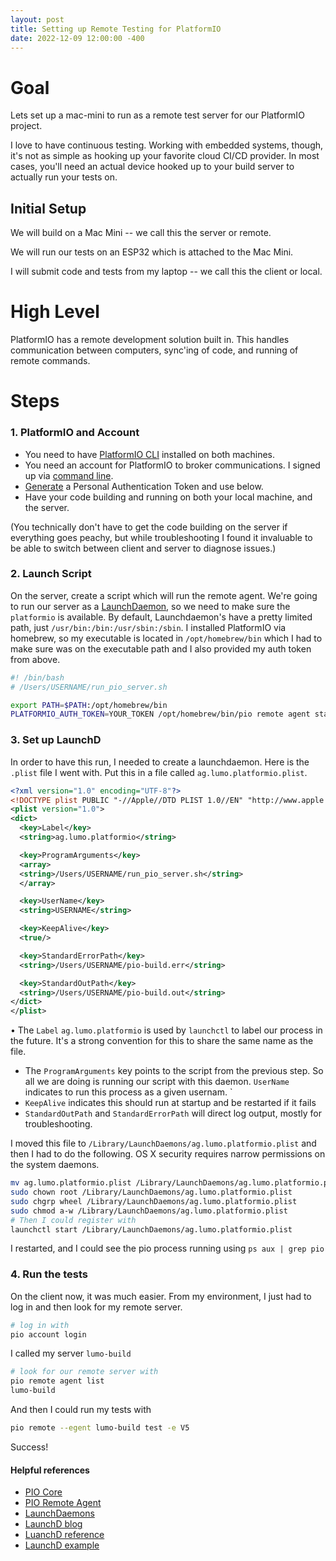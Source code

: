 ```yaml
---
layout: post
title: Setting up Remote Testing for PlatformIO
date: 2022-12-09 12:00:00 -400
---
```


# Goal

Lets set up a mac-mini to run as a remote test server for our PlatformIO project. 

I love to have continuous testing. Working with embedded systems, though, it's not as simple as hooking up your favorite cloud CI/CD provider. 
In most cases, you'll need an actual device hooked up to your build server to actually run your tests on.

## Initial Setup

We will build on a Mac Mini --  we call this the server or remote. 

We will run our tests on an ESP32 which is attached to the Mac Mini.

I will submit code and tests from my laptop -- we call this the client or local.

# High Level

PlatformIO has a remote development solution built in. 
This handles communication between computers, sync'ing of code, and running of remote commands. 

# Steps

### 1. PlatformIO and Account 
* You need to have [PlatformIO CLI](https://docs.platformio.org/en/stable/core/index.html) installed on both machines. 
* You need an account for PlatformIO to broker communications. I signed up via [command line](https://docs.platformio.org/en/stable/core/userguide/account/index.html).
* [Generate](https://docs.platformio.org/en/stable/core/userguide/account/cmd_token.html) a Personal Authentication Token and use below. 
* Have your code building and running on both your local machine, and the server. 

(You technically don't have to get the code building on the server if everything goes peachy, but while troubleshooting I found it invaluable to be able
to switch between client and server to diagnose issues.)


### 2. Launch Script
On the server, create a script which will run the remote agent. We're going to run our server as a [LaunchDaemon](https://developer.apple.com/library/archive/documentation/MacOSX/Conceptual/BPSystemStartup/Chapters/CreatingLaunchdJobs.html),
so we need to make sure the `platformio` is available. By default, Launchdaemon's have a pretty limited path, just `/usr/bin:/bin:/usr/sbin:/sbin`. 
I installed PlatformIO via homebrew, so my executable is located in `/opt/homebrew/bin` which I had to make sure was on the executable path and 
I also provided my auth token from above. 

```bash
#! /bin/bash
# /Users/USERNAME/run_pio_server.sh

export PATH=$PATH:/opt/homebrew/bin
PLATFORMIO_AUTH_TOKEN=YOUR_TOKEN /opt/homebrew/bin/pio remote agent start --name YOUR_SERVER_NAME
```


### 3. Set up LaunchD
In order to have this run, I needed to create a launchdaemon. Here is the `.plist` file I went with. Put this in a file called `ag.lumo.platformio.plist`. 


```xml
<?xml version="1.0" encoding="UTF-8"?>
<!DOCTYPE plist PUBLIC "-//Apple//DTD PLIST 1.0//EN" "http://www.apple.com/DTDs/PropertyList-1.0.dtd">
<plist version="1.0">
<dict>
  <key>Label</key>
  <string>ag.lumo.platformio</string>

  <key>ProgramArguments</key>
  <array>
  <string>/Users/USERNAME/run_pio_server.sh</string>
  </array>

  <key>UserName</key>
  <string>USERNAME</string>

  <key>KeepAlive</key>
  <true/>

  <key>StandardErrorPath</key>
  <string>/Users/USERNAME/pio-build.err</string>

  <key>StandardOutPath</key>
  <string>/Users/USERNAME/pio-build.out</string>
</dict>
</plist>
```

• The `Label` `ag.lumo.platformio` is used by `launchctl` to label our process in the future. It's a strong convention for this to share the same name as the file.
* The `ProgramArguments` key points to the script from the previous step. So all we are doing is running our script with this daemon. `UserName` indicates to run this process as a given usernam. `
* `KeepAlive` indicates this should run at startup and be restarted if it fails
* `StandardOutPath` and `StandardErrorPath` will direct log output, mostly for troubleshooting.

I moved this file to `/Library/LaunchDaemons/ag.lumo.platformio.plist` and then I had to do the following. OS X security requires narrow permissions on the system daemons. 
```bash
mv ag.lumo.platformio.plist /Library/LaunchDaemons/ag.lumo.platformio.plist
sudo chown root /Library/LaunchDaemons/ag.lumo.platformio.plist
sudo chgrp wheel /Library/LaunchDaemons/ag.lumo.platformio.plist
sudo chmod a-w /Library/LaunchDaemons/ag.lumo.platformio.plist
# Then I could register with
launchctl start /Library/LaunchDaemons/ag.lumo.platformio.plist
```

I restarted, and I could see the pio process running using `ps aux | grep pio`

### 4. Run the tests
On the client now, it was much easier. From my environment, I just had to log in and then look for my remote server.

```bash
# log in with 
pio account login
```

I called my server `lumo-build`

```bash 
# look for our remote server with
pio remote agent list
lumo-build
```

And then I could run my tests with

```bash
pio remote --egent lumo-build test -e V5
```


Success!

#### Helpful references

* [PIO Core](https://docs.platformio.org/en/stable/core/index.html)
* [PIO Remote Agent](https://docs.platformio.org/en/stable/core/userguide/remote/cmd_agent.html)
* [LaunchDaemons](https://developer.apple.com/library/archive/documentation/MacOSX/Conceptual/BPSystemStartup/Chapters/CreatingLaunchdJobs.html)
* [LaunchD blog](https://thoughtbot.com/blog/example-writing-a-launch-agent-for-apples-launchd)
* [LuanchD reference](https://www.real-world-systems.com/docs/launchdPlist.1.html)
* [LaunchD example](https://alvinalexander.com/mac-os-x/launchd-examples-launchd-plist-file-examples-mac/)




